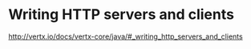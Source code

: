 # Writing HTTP servers and clients

http://vertx.io/docs/vertx-core/java/#_writing_http_servers_and_clients
